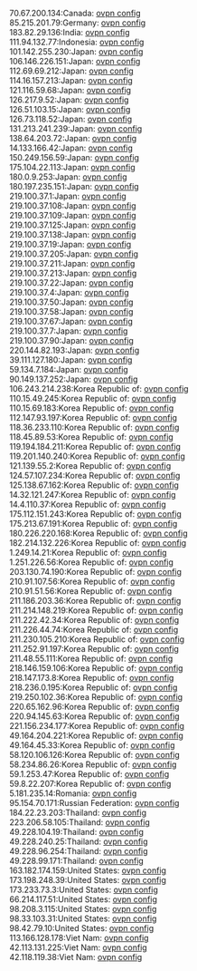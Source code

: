 70.67.200.134:Canada: [ovpn config](vpn/70_67_200_134.ovpn)  
85.215.201.79:Germany: [ovpn config](vpn/85_215_201_79.ovpn)  
183.82.29.136:India: [ovpn config](vpn/183_82_29_136.ovpn)  
111.94.132.77:Indonesia: [ovpn config](vpn/111_94_132_77.ovpn)  
101.142.255.230:Japan: [ovpn config](vpn/101_142_255_230.ovpn)  
106.146.226.151:Japan: [ovpn config](vpn/106_146_226_151.ovpn)  
112.69.69.212:Japan: [ovpn config](vpn/112_69_69_212.ovpn)  
114.16.157.213:Japan: [ovpn config](vpn/114_16_157_213.ovpn)  
121.116.59.68:Japan: [ovpn config](vpn/121_116_59_68.ovpn)  
126.217.9.52:Japan: [ovpn config](vpn/126_217_9_52.ovpn)  
126.51.103.15:Japan: [ovpn config](vpn/126_51_103_15.ovpn)  
126.73.118.52:Japan: [ovpn config](vpn/126_73_118_52.ovpn)  
131.213.241.239:Japan: [ovpn config](vpn/131_213_241_239.ovpn)  
138.64.203.72:Japan: [ovpn config](vpn/138_64_203_72.ovpn)  
14.133.166.42:Japan: [ovpn config](vpn/14_133_166_42.ovpn)  
150.249.156.59:Japan: [ovpn config](vpn/150_249_156_59.ovpn)  
175.104.22.113:Japan: [ovpn config](vpn/175_104_22_113.ovpn)  
180.0.9.253:Japan: [ovpn config](vpn/180_0_9_253.ovpn)  
180.197.235.151:Japan: [ovpn config](vpn/180_197_235_151.ovpn)  
219.100.37.1:Japan: [ovpn config](vpn/219_100_37_1.ovpn)  
219.100.37.108:Japan: [ovpn config](vpn/219_100_37_108.ovpn)  
219.100.37.109:Japan: [ovpn config](vpn/219_100_37_109.ovpn)  
219.100.37.125:Japan: [ovpn config](vpn/219_100_37_125.ovpn)  
219.100.37.138:Japan: [ovpn config](vpn/219_100_37_138.ovpn)  
219.100.37.19:Japan: [ovpn config](vpn/219_100_37_19.ovpn)  
219.100.37.205:Japan: [ovpn config](vpn/219_100_37_205.ovpn)  
219.100.37.211:Japan: [ovpn config](vpn/219_100_37_211.ovpn)  
219.100.37.213:Japan: [ovpn config](vpn/219_100_37_213.ovpn)  
219.100.37.22:Japan: [ovpn config](vpn/219_100_37_22.ovpn)  
219.100.37.4:Japan: [ovpn config](vpn/219_100_37_4.ovpn)  
219.100.37.50:Japan: [ovpn config](vpn/219_100_37_50.ovpn)  
219.100.37.58:Japan: [ovpn config](vpn/219_100_37_58.ovpn)  
219.100.37.67:Japan: [ovpn config](vpn/219_100_37_67.ovpn)  
219.100.37.7:Japan: [ovpn config](vpn/219_100_37_7.ovpn)  
219.100.37.90:Japan: [ovpn config](vpn/219_100_37_90.ovpn)  
220.144.82.193:Japan: [ovpn config](vpn/220_144_82_193.ovpn)  
39.111.127.180:Japan: [ovpn config](vpn/39_111_127_180.ovpn)  
59.134.7.184:Japan: [ovpn config](vpn/59_134_7_184.ovpn)  
90.149.137.252:Japan: [ovpn config](vpn/90_149_137_252.ovpn)  
106.243.214.238:Korea Republic of: [ovpn config](vpn/106_243_214_238.ovpn)  
110.15.49.245:Korea Republic of: [ovpn config](vpn/110_15_49_245.ovpn)  
110.15.69.183:Korea Republic of: [ovpn config](vpn/110_15_69_183.ovpn)  
112.147.93.197:Korea Republic of: [ovpn config](vpn/112_147_93_197.ovpn)  
118.36.233.110:Korea Republic of: [ovpn config](vpn/118_36_233_110.ovpn)  
118.45.89.53:Korea Republic of: [ovpn config](vpn/118_45_89_53.ovpn)  
119.194.184.211:Korea Republic of: [ovpn config](vpn/119_194_184_211.ovpn)  
119.201.140.240:Korea Republic of: [ovpn config](vpn/119_201_140_240.ovpn)  
121.139.55.2:Korea Republic of: [ovpn config](vpn/121_139_55_2.ovpn)  
124.57.107.234:Korea Republic of: [ovpn config](vpn/124_57_107_234.ovpn)  
125.138.67.162:Korea Republic of: [ovpn config](vpn/125_138_67_162.ovpn)  
14.32.121.247:Korea Republic of: [ovpn config](vpn/14_32_121_247.ovpn)  
14.4.110.37:Korea Republic of: [ovpn config](vpn/14_4_110_37.ovpn)  
175.112.151.243:Korea Republic of: [ovpn config](vpn/175_112_151_243.ovpn)  
175.213.67.191:Korea Republic of: [ovpn config](vpn/175_213_67_191.ovpn)  
180.226.220.168:Korea Republic of: [ovpn config](vpn/180_226_220_168.ovpn)  
182.214.132.226:Korea Republic of: [ovpn config](vpn/182_214_132_226.ovpn)  
1.249.14.21:Korea Republic of: [ovpn config](vpn/1_249_14_21.ovpn)  
1.251.226.56:Korea Republic of: [ovpn config](vpn/1_251_226_56.ovpn)  
203.130.74.190:Korea Republic of: [ovpn config](vpn/203_130_74_190.ovpn)  
210.91.107.56:Korea Republic of: [ovpn config](vpn/210_91_107_56.ovpn)  
210.91.51.56:Korea Republic of: [ovpn config](vpn/210_91_51_56.ovpn)  
211.186.203.36:Korea Republic of: [ovpn config](vpn/211_186_203_36.ovpn)  
211.214.148.219:Korea Republic of: [ovpn config](vpn/211_214_148_219.ovpn)  
211.222.42.34:Korea Republic of: [ovpn config](vpn/211_222_42_34.ovpn)  
211.226.44.74:Korea Republic of: [ovpn config](vpn/211_226_44_74.ovpn)  
211.230.105.210:Korea Republic of: [ovpn config](vpn/211_230_105_210.ovpn)  
211.252.91.197:Korea Republic of: [ovpn config](vpn/211_252_91_197.ovpn)  
211.48.55.111:Korea Republic of: [ovpn config](vpn/211_48_55_111.ovpn)  
218.146.159.106:Korea Republic of: [ovpn config](vpn/218_146_159_106.ovpn)  
218.147.173.8:Korea Republic of: [ovpn config](vpn/218_147_173_8.ovpn)  
218.236.0.195:Korea Republic of: [ovpn config](vpn/218_236_0_195.ovpn)  
219.250.102.36:Korea Republic of: [ovpn config](vpn/219_250_102_36.ovpn)  
220.65.162.96:Korea Republic of: [ovpn config](vpn/220_65_162_96.ovpn)  
220.94.145.63:Korea Republic of: [ovpn config](vpn/220_94_145_63.ovpn)  
221.156.234.177:Korea Republic of: [ovpn config](vpn/221_156_234_177.ovpn)  
49.164.204.221:Korea Republic of: [ovpn config](vpn/49_164_204_221.ovpn)  
49.164.45.33:Korea Republic of: [ovpn config](vpn/49_164_45_33.ovpn)  
58.120.106.126:Korea Republic of: [ovpn config](vpn/58_120_106_126.ovpn)  
58.234.86.26:Korea Republic of: [ovpn config](vpn/58_234_86_26.ovpn)  
59.1.253.47:Korea Republic of: [ovpn config](vpn/59_1_253_47.ovpn)  
59.8.22.207:Korea Republic of: [ovpn config](vpn/59_8_22_207.ovpn)  
5.181.235.14:Romania: [ovpn config](vpn/5_181_235_14.ovpn)  
95.154.70.171:Russian Federation: [ovpn config](vpn/95_154_70_171.ovpn)  
184.22.23.203:Thailand: [ovpn config](vpn/184_22_23_203.ovpn)  
223.206.58.105:Thailand: [ovpn config](vpn/223_206_58_105.ovpn)  
49.228.104.19:Thailand: [ovpn config](vpn/49_228_104_19.ovpn)  
49.228.240.25:Thailand: [ovpn config](vpn/49_228_240_25.ovpn)  
49.228.96.254:Thailand: [ovpn config](vpn/49_228_96_254.ovpn)  
49.228.99.171:Thailand: [ovpn config](vpn/49_228_99_171.ovpn)  
163.182.174.159:United States: [ovpn config](vpn/163_182_174_159.ovpn)  
173.198.248.39:United States: [ovpn config](vpn/173_198_248_39.ovpn)  
173.233.73.3:United States: [ovpn config](vpn/173_233_73_3.ovpn)  
66.214.117.51:United States: [ovpn config](vpn/66_214_117_51.ovpn)  
98.208.3.115:United States: [ovpn config](vpn/98_208_3_115.ovpn)  
98.33.103.31:United States: [ovpn config](vpn/98_33_103_31.ovpn)  
98.42.79.10:United States: [ovpn config](vpn/98_42_79_10.ovpn)  
113.166.128.178:Viet Nam: [ovpn config](vpn/113_166_128_178.ovpn)  
42.113.131.225:Viet Nam: [ovpn config](vpn/42_113_131_225.ovpn)  
42.118.119.38:Viet Nam: [ovpn config](vpn/42_118_119_38.ovpn)  
